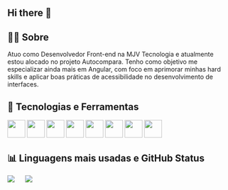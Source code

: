 ## Hi there 👋

## 🧑‍💻 Sobre
<p>
Atuo como Desenvolvedor Front-end na MJV Tecnologia e atualmente estou alocado no projeto Autocompara.
Tenho como objetivo me especializar ainda mais em Angular, com foco em aprimorar minhas hard skills e aplicar boas práticas de acessibilidade no desenvolvimento de interfaces.
</p>

## 🧰 Tecnologias e Ferramentas

<p>
  <img src="https://cdn.jsdelivr.net/gh/devicons/devicon/icons/angularjs/angularjs-original.svg" width="40" height="40"/>
  <img src="https://cdn.jsdelivr.net/gh/devicons/devicon/icons/typescript/typescript-original.svg" width="40" height="40"/>
  <img src="https://cdn.jsdelivr.net/gh/devicons/devicon/icons/github/github-original.svg" width="40" height="40"/>
  <img src="https://cdn.jsdelivr.net/gh/devicons/devicon/icons/html5/html5-original.svg" width="40" height="40"/>
  <img src="https://cdn.jsdelivr.net/gh/devicons/devicon/icons/css3/css3-original.svg" width="40" height="40"/>
  <img src="https://cdn.jsdelivr.net/gh/devicons/devicon/icons/vscode/vscode-original.svg" width="40" height="40"/>
  <img src="https://cdn.jsdelivr.net/gh/devicons/devicon/icons/git/git-original.svg" width="40" height="40"/>
  <img src="https://cdn.jsdelivr.net/gh/devicons/devicon/icons/sass/sass-original.svg" width="40" height="40"/>
</p>

## 📊 Linguagens mais usadas e GitHub Status
<p>
  <img src="https://github-readme-stats.vercel.app/api/top-langs/?username=gabrielmeira-dev&layout=compact&theme=chartreuse-dark" />
  &nbsp;&nbsp;&nbsp;&nbsp;
  <img src="https://github-readme-stats.vercel.app/api?username=gabrielmeira-dev&show_icons=true&theme=dark" />
</p>

 
 


